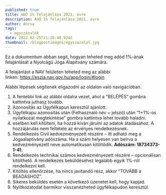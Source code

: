 ```yaml
---
published: true
title: ADÓ 1% felajánlása 2021. évre
description: ADÓ 1% felajánlása 2021. évre
author: Ancsa
tags:
  - egyszázalék
date: 2022-02-25T11:26:40.924Z
thumbnail: /blogpostimages/egyszazalal.jpg
---
```


Ez a dokumentum abban segit, hogyan teheted meg adód 1%-ának felajánlását a Nyolcágú Jóga Alapítvány számára.

A felajánlást a NAV felületen teheted meg az alábbi linken: <https://eszja.nav.gov.hu/app/login/#login>

Alábbi lépések segítenek eligazodni az oldalon való navigációban.

1. A fentebbi link az alábbi oldalra vezet, ahol a “BELÉPÉS” gombra kattintva juthasz tovább.
2. Azonosítás az Ügyfélkapun keresztül ajánlott.
3. Ügyfélkapu azonosítás után (Felhasznaló név + jelszó) után “1+1%-os nyilatkozat megtekintése” gombra kattintva lehet tovább haladni.
4. esetben kell kitölteni, ha hozzá kíván járulni az adatok átadásához. A hozzájárulás nem feltétele az érvényes rendelkezésnek.
5. Rendelkezés Civil kedvezményezett részére – itt adható meg a Jógaalaptivány adószáma. Ha a szám helyesen van beirva a kedvezményezett neve automatikusan kitöltődik. **Adószám: 18734373-1-41.**
6. Rendelkezés technikai számos kedvezményezett részére – opcionálisan kitölthető. A rendelkezés beküldéséhez legalább egyik 1%-ról rendelkezni kell.
7. Kitöltés ellenőrzése, ha nincs javítandó rész, akkor “TOVÁBB a BEADÁSHOZ”.
8. Sikeres beküldés esetén a következő üzenetet kell, hogy kapjad.
9. Nyiltkozatodat barmikor visszanézheted ügyfélkapudon keresztül.
